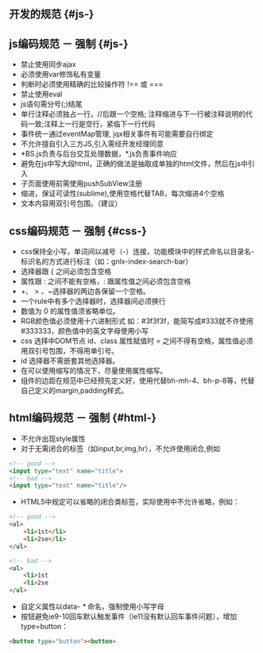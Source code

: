 ## 开发的规范 {#js-}

## js编码规范 － 强制 {#js-}

* 禁止使用同步ajax
* 必须使用var修饰私有变量
* 判断时必须使用精确的比较操作符 !== 或 ===
* 禁止使用eval
* js语句需分号\(;\)结尾
* 单行注释必须独占一行。//后跟一个空格; 注释缩进与下一行被注释说明的代码一致;注释上一行是空行，紧临下一行代码
* 事件统一通过eventMap管理, jqx相关事件有可能需要自行绑定
* 不允许擅自引入三方JS,引入需经开发经理同意
* \*BS.js负责与后台交互处理数据，\*.js负责事件响应
* 避免在js中写大段html，正确的做法是抽取成单独的html文件，然后在js中引入
* 子页面使用前需使用pushSubView注册
* 缩进，保证可读性\(sublime\),使用空格代替TAB，每次缩进4个空格
* 文本内容用双引号包围。（建议）

## css编码规范 － 强制 {#css-}

* css保持全小写，单词间以减号（-）连接，功能模块中的样式命名以目录名-标识名的方式进行标注（如：gnlx-index-search-bar）
* 选择器跟 { 之间必须包含空格
* 属性跟 : 之间不能有空格，: 跟属性值之间必须包含空格
* +、
  &gt;
  、~选择器的两边各保留一个空格。
* 一个rule中有多个选择器时，选择器间必须换行
* 数值为 0 的属性值须省略单位。
* RGB颜色值必须使用十六进制形式 如：\#3f3f3f，能简写成\#333就不许使用 \#333333，颜色值中的英文字母使用小写
* css 选择中DOM节点 id、class 属性赋值时 = 之间不得有空格，属性值必须用双引号包围，不得用单引号。
* id 选择器不需嵌套其他选择器。
* 在可以使用缩写的情况下，尽量使用属性缩写。
* 组件的边距在规范中已经预先定义好，使用代替bh-mh-4、bh-p-8等，代替自己定义的margin,padding样式。

## html编码规范 － 强制 {#html-}

* 不允许出现style属性
* 对于无需闭合的标签（如input,br,img,hr），不允许使用闭合,例如

```html
<!-- good -->
<input type="text" name="title">
<!-- bad -->
<input type="text" name="title"/>
```

* HTML5中规定可以省略的闭合类标签，实际使用中不允许省略，例如：

```html
<!-- good -->
<ul>
    <li>1st</li>
    <li>2se</li>
</ul>

<!-- bad -->
<ul>
    <li>1st
    <li>2se
</ul>
```

* 自定义属性以data-
  _\*_
  命名，强制使用小写字母
* 按钮避免ie9-10回车默认触发事件（ie11没有默认回车事件问题），增加type=button：

```html
<button type="button"><button>
```



